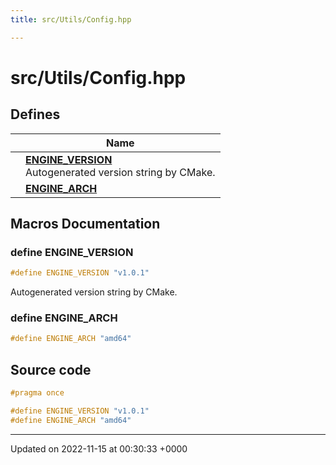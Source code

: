 ```yaml
---
title: src/Utils/Config.hpp

---
```


# src/Utils/Config.hpp



## Defines

|                | Name           |
| -------------- | -------------- |
|  | **[ENGINE_VERSION](/modules/group__Utils.md#define-engine-version)** <br>Autogenerated version string by CMake.  |
|  | **[ENGINE_ARCH](/files/Config_8hpp.md#define-engine-arch)**  |




## Macros Documentation

### define ENGINE_VERSION

```cpp
#define ENGINE_VERSION "v1.0.1"
```

Autogenerated version string by CMake. 

### define ENGINE_ARCH

```cpp
#define ENGINE_ARCH "amd64"
```


## Source code

```cpp
#pragma once

#define ENGINE_VERSION "v1.0.1"
#define ENGINE_ARCH "amd64"
```


-------------------------------

Updated on 2022-11-15 at 00:30:33 +0000
